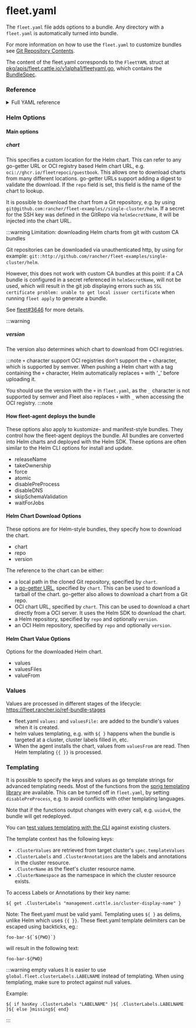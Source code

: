 # fleet.yaml

The `fleet.yaml` file adds options to a bundle. Any directory with a
`fleet.yaml` is automatically turned into bundle.

For more information on how to use the `fleet.yaml` to customize bundles see
[Git Repository Contents](./gitrepo-content.md).

The content of the fleet.yaml corresponds to the `FleetYAML` struct at
[pkg/apis/fleet.cattle.io/v1alpha1/fleetyaml.go](https://github.com/rancher/fleet/blob/main/pkg/apis/fleet.cattle.io/v1alpha1/fleetyaml.go),
which contains the [BundleSpec](./ref-crds#bundlespec).

### Reference

<details><summary>Full YAML reference</summary>

```yaml title="fleet.yaml"
# The default namespace to be applied to resources. This field is not used to
# enforce or lock down the deployment to a specific namespace, but instead
# provide the default value of the namespace field if one is not specified in
# the manifests.
#
# Default: default
defaultNamespace: default

# All resources will be assigned to this namespace and if any cluster scoped
# resource exists the deployment will fail.
#
# Default: ""
namespace: default

# namespaceLabels are labels that will be appended to the namespace created by
# Fleet.
namespaceLabels:
  key: value

# namespaceAnnotations are annotations that will be appended to the namespace
# created by Fleet.
namespaceAnnotations:
  key: value

# Optional map of labels, that are set at the bundle and can be used in a
# dependsOn.selector
labels:
  key: value

kustomize:
  # Use a custom folder for kustomize resources. This folder must contain a
  # kustomization.yaml file.
  dir: ./kustomize

helm:

  # These options control how "fleet apply" downloads the chart
  # (See `Helm Options` below for more details)
  #
  chart: ./chart

  # A https URL to a Helm repo to download the chart from. It's typically easier
  # to just use `chart` field and refer to a tgz file.  If repo is used the
  # value of `chart` will be used as the chart name to lookup in the Helm
  # repository.
  repo: https://charts.rancher.io

  # The version of the chart or semver constraint of the chart to find. If a
  # constraint is specified, it is evaluated each time git changes.
  # (See `Helm Options` below for more details)
  version: 0.1.0

  # By default fleet downloads any dependency found in a helm chart.  Use
  # disableDependencyUpdate: true to disable this feature.
  disableDependencyUpdate: false

  ### These options only work for helm-type bundles.
  #
  # Any values that should be placed in the `values.yaml` and passed to helm
  # during install.
  values:

    any-custom: value

    # All labels on Rancher clusters are available using
    # global.fleet.clusterLabels.LABELNAME These can now be accessed directly as
    # variables The variable's value will be an empty string if the referenced
    # cluster label does not exist on the targeted cluster.
    variableName: global.fleet.clusterLabels.LABELNAME

    # See Templating notes below for more information on templating.
    templatedLabel: "${ .ClusterLabels.LABELNAME }-foo"

    valueFromEnv:
      "${ .ClusterLabels.ENV }": ${ .ClusterValues.someValue | upper | quote }

  # Path to any values files that need to be passed to helm during install.
  valuesFiles:
    - values1.yaml
    - values2.yaml

  # Allow to use values files from configmaps or secrets defined in the
  # downstream clusters.
  valuesFrom:
    - configMapKeyRef:
        name: configmap-values
        # default to namespace of bundle
        namespace: default
        key: values.yaml
    - secretKeyRef:
        name: secret-values
        namespace: default
        key: values.yaml

  ### These options control how fleet-agent deploys the bundle, they also apply
  ### for kustomize- and manifest-style bundles.
  #
  # A custom release name to deploy the chart as. If not specified a release name
  # will be generated by combining the invoking GitRepo.name + GitRepo.path.
  releaseName: my-release
  #
  # Makes helm skip the check for its own annotations
  takeOwnership: false
  #
  # Override immutable resources. This could be dangerous.
  force: false
  #
  # Set the Helm --atomic flag when upgrading
  atomic: false
  #
  # Disable go template pre-processing on the fleet values
  disablePreProcess: false
  #
  # Disable DNS resolution in Helm's template functions
  disableDNS: false
  #
  # Skip evaluation of the values.schema.json file
  skipSchemaValidation: false
  #
  # If set and timeoutSeconds provided, will wait until all Jobs have been
  # completed before marking the GitRepo as ready.  It will wait for as long as
  # timeoutSeconds.
  waitForJobs: true

# A paused bundle will not update downstream clusters but instead mark the bundle
# as OutOfSync. One can then manually confirm that a bundle should be deployed to
# the downstream clusters.
#
# Default: false
paused: false

rolloutStrategy:

  # A number or percentage of clusters that can be unavailable during an update
  # of a bundle. This follows the same basic approach as a deployment rollout
  # strategy. Once the number of clusters meets unavailable state update will be
  # paused. Default value is 100% which doesn't take effect on update.
  #
  # default: 100%
  maxUnavailable: 15%

  # A number or percentage of cluster partitions that can be unavailable during
  # an update of a bundle.
  #
  # default: 0
  maxUnavailablePartitions: 20%

  # A number of percentage of how to automatically partition clusters if not
  # specific partitioning strategy is configured.
  #
  # default: 25%
  autoPartitionSize: 10%

  # A list of definitions of partitions.  If any target clusters do not match
  # the configuration they are added to partitions at the end following the
  # autoPartitionSize.
  partitions:

    # A user friend name given to the partition used for Display (optional).
    # default: ""
    - name: canary

      # A number or percentage of clusters that can be unavailable in this
      # partition before this partition is treated as done.
      # default: 10%
      maxUnavailable: 10%

      # Selector matching cluster labels to include in this partition
      clusterSelector:
        matchLabels:
          env: prod

      # A cluster group name to include in this partition
      clusterGroup: agroup

      # Selector matching cluster group labels to include in this partition
      clusterGroupSelector:
        clusterSelector:
          matchLabels:
            env: prod

# Target customization are used to determine how resources should be modified
# per target Targets are evaluated in order and the first one to match a cluster
# is used for that cluster.
targetCustomizations:

  # The name of target. If not specified a default name of the format
  # "target000" will be used. This value is mostly for display
  - name: prod

    # Custom namespace value overriding the value at the root.
    namespace: newvalue

    # Custom defaultNamespace value overriding the value at the root.
    defaultNamespace: newdefaultvalue

    # Custom kustomize options overriding the options at the root.
    kustomize: {}

    # Custom Helm options override the options at the root.
    helm: {}

    # If using raw YAML these are names that map to overlays/{name} that will be
    # used to replace or patch a resource. If you wish to customize the file
    # ./subdir/resource.yaml then a file
    # ./overlays/myoverlay/subdir/resource.yaml will replace the base file.  A
    # file named ./overlays/myoverlay/subdir/resource_patch.yaml will patch the
    # base file.  A patch can in JSON Patch or JSON Merge format or a strategic
    # merge patch for builtin Kubernetes types. Refer to "Raw YAML Resource
    # Customization" below for more information.
    yaml:
      overlays:
        - custom2
        - custom3

    # A selector used to match clusters.  The structure is the standard
    # metav1.LabelSelector format. If clusterGroupSelector or clusterGroup is
    # specified, clusterSelector will be used only to further refine the
    # selection after clusterGroupSelector and clusterGroup is evaluated.
    clusterSelector:
      matchLabels:
        env: prod

    # A selector used to match a specific cluster by name. When using Fleet in
    # Rancher, make sure to put the name of the clusters.fleet.cattle.io
    # resource.
    clusterName: dev-cluster

    # A selector used to match cluster groups.
    clusterGroupSelector:
      matchLabels:
        region: us-east

    # A specific clusterGroup by name that will be selected.
    clusterGroup: group1

    # Resources will not be deployed in the matched clusters if doNotDeploy is
    # true.
    doNotDeploy: false

    # Drift correction removes any external change made to resources managed by
    # Fleet.  It performs a helm rollback, which uses a three-way merge strategy
    # by default.  It will try to update all resources by doing a PUT request if
    # force is enabled.  Three-way strategic merge might fail when updating an
    # item inside of an array as it will try to add a new item instead of
    # replacing the existing one.  This can be fixed by using force.  Keep in
    # mind that resources might be recreated if force is enabled.  Failed
    # rollback will be removed from the helm history unless keepFailHistory is
    # set to true.
    correctDrift:
      enabled: false
      force: false # Warning: it might recreate resources if set to true
      keepFailHistory: false

# dependsOn allows you to configure dependencies to other bundles. The current
# bundle will only be deployed, after all dependencies are deployed and in a
# Ready state.
dependsOn:

  # Format:
  #     <GITREPO-NAME>-<BUNDLE_PATH> with all path separators replaced by "-"
  #
  # Example:
  #
  #      GitRepo name "one", Bundle path "/multi-cluster/hello-world"
  #      results in "one-multi-cluster-hello-world".
  #
  # Note:
  #
  #   Bundle names are limited to 53 characters long. If longer they will be
  #   shortened:
  #
  #     opni-fleet-examples-fleets-opni-ui-plugin-operator-crd becomes
  #     opni-fleet-examples-fleets-opni-ui-plugin-opera-021f7
  - name: one-multi-cluster-hello-world

  # Select bundles to depend on based on their label.
  - selector:
      matchLabels:
        app: weak-monkey

# Ignore fields when monitoring a Bundle. This can be used when Fleet thinks
# some conditions in Custom Resources makes the Bundle to be in an error state
# when it shouldn't.
ignore:

  # Conditions to be ignored
  conditions:

    # In this example a condition will be ignored if it contains
    # {"type": "Active", "status", "False"}
    - type: Active
      status: "False"

# Override targets defined in the GitRepo. The Bundle will not have any targets
# from the GitRepo if overrideTargets is provided.
overrideTargets:
  - clusterSelector:
      matchLabels:
        env: dev
```

</details>

### Helm Options

#### Main options

##### chart

This specifies a custom location for the Helm chart. This can refer to any go-getter URL or OCI registry based Helm
chart URL, e.g. `oci://ghcr.io/fleetrepoci/guestbook`.
This allows one to download charts from many different locations. go-getter URLs support adding a digest to validate the
download. If the `repo` field is set, this field is the name of the chart to lookup.

It is possible to download the chart from a Git repository, e.g. by using
`git@github.com:rancher/fleet-examples//single-cluster/helm`. If a secret for the SSH key was defined in the GitRepo via
`helmSecretName`, it will be injected into the chart URL.

:::warning Limitation: downloading Helm charts from git with custom CA bundles

Git repositories can be downloaded via unauthenticated http, by using for example:
`git::http://github.com/rancher/fleet-examples/single-cluster/helm`.

However, this does not work with custom CA bundles at this point: if a CA bundle is configured in a secret referenced in
`helmSecretName`, will not be used, which will result in the git job displaying errors such as `SSL certificate problem:
unable to get local issuer certificate` when running `fleet apply` to generate a bundle.

See [fleet#3646](https://github.com/rancher/fleet/issues/3646) for more details.

:::warning

##### version

The version also determines which chart to download from OCI registries.

:::note `+` character support
OCI registries don't support the `+` character, which is supported by semver.  When pushing a Helm chart with a tag
containing the `+` character, Helm automatically replaces `+` with '_' before uploading it.

You should use the version with the `+` in `fleet.yaml`, as the `_` character is not supported by semver and Fleet also
replaces `+` with `_` when accessing the OCI registry.
:::note

#### How fleet-agent deploys the bundle

These options also apply to kustomize- and manifest-style bundles.  They control
how the fleet-agent deploys the bundle. All bundles are converted into Helm
charts and deployed with the Helm SDK.  These options are often similar to the
Helm CLI options for install and update.

- releaseName
- takeOwnership
- force
- atomic
- disablePreProcess
- disableDNS
- skipSchemaValidation
- waitForJobs

#### Helm Chart Download Options

These options are for Helm-style bundles, they specify how to download the
chart.

- chart
- repo
- version

The reference to the chart can be either:

- a local path in the cloned Git repository, specified by `chart`.
- a [go-getter URL](https://github.com/hashicorp/go-getter?tab=readme-ov-file#url-format),
  specified by `chart`. This can be used to download a tarball
  of the chart. go-getter also allows to download a chart from a Git repo.
- OCI chart URL, specified by `chart`. This can be used to download a chart
  directly from a OCI server. It uses the Helm SDK to download the chart.
- a Helm repository, specified by `repo` and optionally `version`.
- an OCI Helm repository, specified by `repo` and optionally `version`.

#### Helm Chart Value Options

Options for the downloaded Helm chart.

- values
- valuesFiles
- valueFrom

### Values

Values are processed in different stages of the lifecycle: https://fleet.rancher.io/ref-bundle-stages

* fleet.yaml `values:` and `valuesFile:` are added to the bundle's values when it is created.
* helm values templating, e.g. with `${ }` happens when the bundle is targeted at a cluster, cluster labels filled in, etc.
* When the agent installs the chart, values from `valuesFrom` are read. Then Helm templating `{{ }}` is processed.

### Templating

It is possible to specify the keys and values as go template strings for
advanced templating needs.  Most of the functions from the [sprig templating
library](https://masterminds.github.io/sprig/) are available.
This can be turned off in `fleet.yaml`, by setting `disablePreProcess`, e.g. to
avoid conflicts with other templating languages.

Note that if the functions output changes with every call, e.g. `uuidv4`, the
bundle will get redeployed.

You can [test values templating with the CLI](./ref-bundle-stages#fleet-target) against existing clusters.

The template context has the following keys:

* `.ClusterValues` are retrieved from target cluster's `spec.templateValues`
* `.ClusterLabels` and `.ClusterAnnotations` are the labels and annotations in
  the cluster resource.
* `.ClusterName` as the fleet's cluster resource name.
* `.ClusterNamespace` as the namespace in which the cluster resource exists.

To access Labels or Annotations by their key name:

```
${ get .ClusterLabels "management.cattle.io/cluster-display-name" }
```

Note: The fleet.yaml must be valid yaml. Templating uses `${ }` as delims,
unlike Helm which uses `{{ }}`.  These fleet.yaml template delimiters can be
escaped using backticks, eg.:

```
foo-bar-${`${PWD}`}
```

will result in the following text:

```
foo-bar-${PWD}
```

:::warning empty values
It is easier to use `global.fleet.clusterLabels.LABELNAME` instead of templating. When using templating, make sure to protect against null values.

Example:
```
${ if hasKey .ClusterLabels "LABELNAME" }${ .ClusterLabels.LABELNAME }${ else }missing${ end}
```
:::


